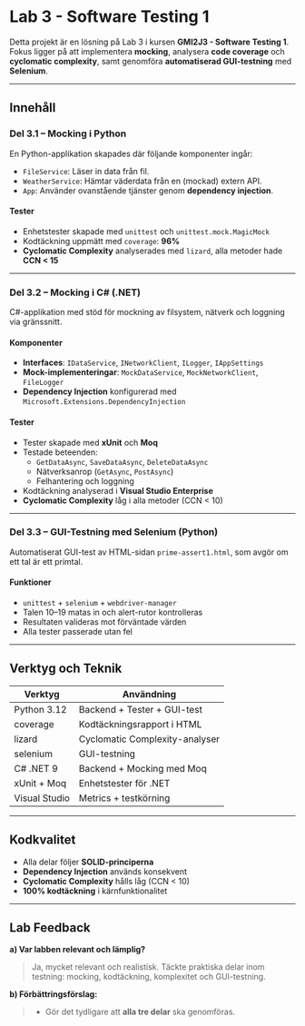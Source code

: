 # Lab 3 - Software Testing 1

Detta projekt är en lösning på Lab 3 i kursen **GMI2J3 - Software Testing 1**. Fokus ligger på att implementera **mocking**, analysera **code coverage** och **cyclomatic complexity**, samt genomföra **automatiserad GUI-testning** med **Selenium**.

---

## Innehåll

### Del 3.1 – Mocking i Python

En Python-applikation skapades där följande komponenter ingår:

- `FileService`: Läser in data från fil.
- `WeatherService`: Hämtar väderdata från en (mockad) extern API.
- `App`: Använder ovanstående tjänster genom **dependency injection**.

#### Tester

- Enhetstester skapade med `unittest` och `unittest.mock.MagicMock`
- Kodtäckning uppmätt med `coverage`: **96%**
- **Cyclomatic Complexity** analyserades med `lizard`, alla metoder hade **CCN < 15**

---

### Del 3.2 – Mocking i C# (.NET)

C#-applikation med stöd för mockning av filsystem, nätverk och loggning via gränssnitt.

#### Komponenter

- **Interfaces**: `IDataService`, `INetworkClient`, `ILogger`, `IAppSettings`
- **Mock-implementeringar**: `MockDataService`, `MockNetworkClient`, `FileLogger`
- **Dependency Injection** konfigurerad med `Microsoft.Extensions.DependencyInjection`

#### Tester

- Tester skapade med **xUnit** och **Moq**
- Testade beteenden:
  - `GetDataAsync`, `SaveDataAsync`, `DeleteDataAsync`
  - Nätverksanrop (`GetAsync`, `PostAsync`)
  - Felhantering och loggning
- Kodtäckning analyserad i **Visual Studio Enterprise**
- **Cyclomatic Complexity** låg i alla metoder (CCN < 10)

---

### Del 3.3 – GUI-Testning med Selenium (Python)

Automatiserat GUI-test av HTML-sidan `prime-assert1.html`, som avgör om ett tal är ett primtal.

#### Funktioner

- `unittest` + `selenium` + `webdriver-manager`
- Talen 10–19 matas in och alert-rutor kontrolleras
- Resultaten valideras mot förväntade värden
- Alla tester passerade utan fel

---

## Verktyg och Teknik

| Verktyg        | Användning                       |
|----------------|----------------------------------|
| Python 3.12    | Backend + Tester + GUI-test      |
| coverage       | Kodtäckningsrapport i HTML       |
| lizard         | Cyclomatic Complexity-analyser   |
| selenium       | GUI-testning                     |
| C# .NET 9      | Backend + Mocking med Moq        |
| xUnit + Moq    | Enhetstester för .NET            |
| Visual Studio  | Metrics + testkörning            |

---

##  Kodkvalitet

-  Alla delar följer **SOLID-principerna**
-  **Dependency Injection** används konsekvent
-  **Cyclomatic Complexity** hålls låg (CCN < 10)
-  **100% kodtäckning** i kärnfunktionalitet

---

## Lab Feedback

**a) Var labben relevant och lämplig?**  
> Ja, mycket relevant och realistisk. Täckte praktiska delar inom testning: mocking, kodtäckning, komplexitet och GUI-testning.

**b) Förbättringsförslag:**  
> - Gör det tydligare att **alla tre delar** ska genomföras.  
